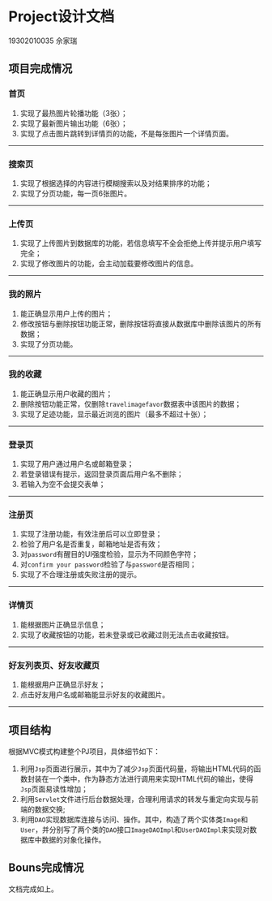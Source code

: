 # Project设计文档
19302010035 佘家瑞
## 项目完成情况
### 首页

1. 实现了最热图片轮播功能（3张）；
2. 实现了最新图片输出功能（6张）；
3. 实现了点击图片跳转到详情页的功能，不是每张图片一个详情页面。

----------

### 搜索页

1. 实现了根据选择的内容进行模糊搜索以及对结果排序的功能；
2. 实现了分页功能，每一页6张图片。

----------

### 上传页

1. 实现了上传图片到数据库的功能，若信息填写不全会拒绝上传并提示用户填写完全；
2. 实现了修改图片的功能，会主动加载要修改图片的信息。

----------

### 我的照片

1. 能正确显示用户上传的图片；
2. 修改按钮与删除按钮功能正常，删除按钮将直接从数据库中删除该图片的所有数据；
3. 实现了分页功能。

----------

### 我的收藏

1. 能正确显示用户收藏的图片；
2. 删除按钮功能正常，仅删除`travelimagefavor`数据表中该图片的数据；
3. 实现了足迹功能，显示最近浏览的图片（最多不超过十张）；

----------

### 登录页

1. 实现了用户通过用户名或邮箱登录；
2. 若登录错误有提示，返回登录页面后用户名不删除；
3. 若输入为空不会提交表单；

----------

### 注册页

1. 实现了注册功能，有效注册后可以立即登录；
2. 检验了用户名是否重复，邮箱地址是否有效；
3. 对`password`有醒目的UI强度检验，显示为不同颜色字符；
4. 对`confirm your password`检验了与`password`是否相同；
5. 实现了不合理注册或失败注册的提示。

----------

### 详情页

1. 能根据图片正确显示信息；
2. 实现了收藏按钮的功能，若未登录或已收藏过则无法点击收藏按钮。

----------

### 好友列表页、好友收藏页

1. 能根据用户正确显示好友；
2. 点击好友用户名或邮箱能显示好友的收藏图片。

----------

## 项目结构
根据MVC模式构建整个PJ项目，具体细节如下：

1. 利用`Jsp`页面进行展示，其中为了减少`Jsp`页面代码量，将输出HTML代码的函数封装在一个类中，作为静态方法进行调用来实现HTML代码的输出，使得`Jsp`页面易读性增加；
2. 利用`Servlet`文件进行后台数据处理，合理利用请求的转发与重定向实现与前端的数据交换;
3. 利用`DAO`实现数据库连接与访问、操作。其中，构造了两个实体类`Image`和`User`，并分别写了两个类的`DAO`接口`ImageDAOImpl`和`UserDAOImpl`来实现对数据库中数据的对象化操作。

## Bouns完成情况
文档完成如上。